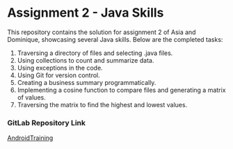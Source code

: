 # Assignment 2 - Java Skills

This repository contains the solution for assignment 2 of Asia and Dominique, showcasing several Java skills.
Below are the completed tasks:

1. Traversing a directory of files and selecting .java files.
2. Using collections to count and summarize data.
3. Using exceptions in the code.
4. Using Git for version control.
5. Creating a business summary programmatically.
6. Implementing a cosine function to compare files and generating a matrix of values.
7. Traversing the matrix to find the highest and lowest values.

### GitLab Repository Link
[AndroidTraining](https://github.com/mixi-inc/AndroidTraining)
